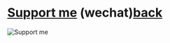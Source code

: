 # [Support me](https://crq.js.org/bwb/test/wechatpay.JPG) (wechat)[back](https://crq.js.org/bwb)
![Support me](https://crq.js.org//bwb/test/wechatpay.JPG)
